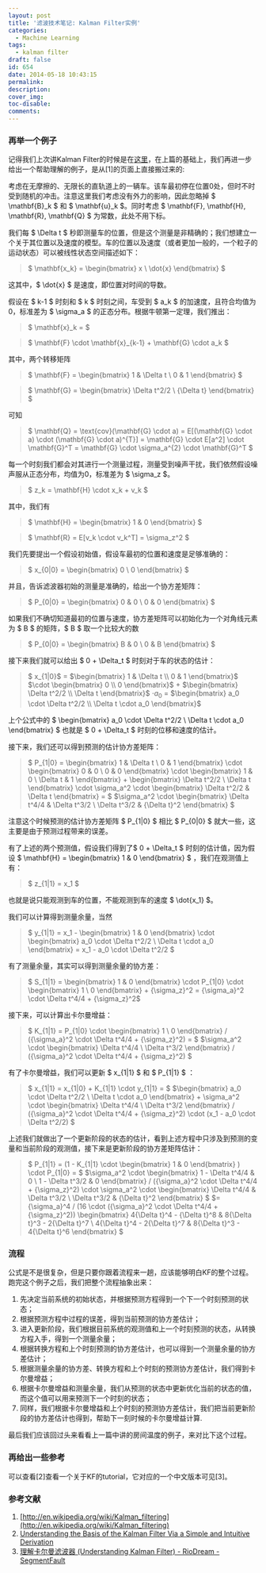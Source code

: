 ```yaml
---
layout: post
title: '滤波技术笔记: Kalman Filter实例'
categories:
  - Machine Learning
tags:
  - kalman filter
draft: false
id: 654
date: 2014-05-18 10:43:15
permalink:
description:
cover_img:
toc-disable:
comments:
---
```


### 再举一个例子

记得我们上次讲Kalman Filter的时候是在[这里](http://blog.longaspire.com/archives/266)，在上篇的基础上，我们再进一步给出一个帮助理解的例子，是从[1]的页面上直接搬过来的:

考虑在无摩擦的、无限长的直轨道上的一辆车。该车最初停在位置0处，但时不时受到随机的冲击。注意这里我们考虑没有外力的影响，因此忽略掉 $ \mathbf{B}_k $ 和  $ \mathbf{u}_k $。同时考虑 $ \mathbf{F}, \mathbf{H}, \mathbf{R}, \mathbf{Q}  $ 为常数，此处不用下标。

我们每 $ \Delta t $ 秒即测量车的位置，但是这个测量是非精确的；我们想建立一个关于其位置以及速度的模型。车的位置以及速度（或者更加一般的，一个粒子的运动状态）可以被线性状态空间描述如下：

> $ \mathbf{x_k} = \begin{bmatrix} x \\ \dot{x} \end{bmatrix} $

这其中，$ \dot{x} $ 是速度，即位置对时间的导数。

假设在 $ k-1 $ 时刻和 $ k $ 时刻之间，车受到 $ a_k $ 的加速度，且符合均值为0，标准差为 $ \sigma_a $ 的正态分布。根据牛顿第一定理，我们推出：

> $ \mathbf{x}_k = $

> $ \mathbf{F} \cdot \mathbf{x}_{k-1} + \mathbf{G} \cdot a_k $

其中，两个转移矩阵

> $ \mathbf{F} = \begin{bmatrix} 1 & \Delta t \\ 0 & 1 \end{bmatrix} $

> $ \mathbf{G} = \begin{bmatrix} \Delta t^2/2 \\ {\Delta t} \end{bmatrix} $

可知

> $ \mathbf{Q} = \text{cov}(\mathbf{G} \cdot a) = E[(\mathbf{G} \cdot a) \cdot (\mathbf{G} \cdot a)^{T}] = \mathbf{G} \cdot E[a^2] \cdot \mathbf{G}^T = \mathbf{G} \cdot \sigma_a^{2} \cdot \mathbf{G}^T $

每一个时刻我们都会对其进行一个测量过程，测量受到噪声干扰，我们依然假设噪声服从正态分布，均值为0，标准差为 $ \sigma_z $。

> $ z_k = \mathbf{H} \cdot x_k + v_k $

其中，我们有

> $ \mathbf{H} = \begin{bmatrix} 1 & 0 \end{bmatrix} $

> $ \mathbf{R} = E[v_k \cdot v_k^T] = \sigma_z^2 $

我们先要提出一个假设初始值，假设车最初的位置和速度是足够准确的：

> $ x_{0|0} = \begin{bmatrix} 0 \\ 0  \end{bmatrix} $

并且，告诉滤波器初始的测量是准确的，给出一个协方差矩阵：

> $ P_{0|0} = \begin{bmatrix} 0 & 0 \\ 0 & 0  \end{bmatrix} $

如果我们不确切知道最初的位置与速度，协方差矩阵可以初始化为一个对角线元素为 $ B $ 的矩阵，$ B $ 取一个比较大的数

> $ P_{0|0} = \begin{bmatrix} B & 0 \\ 0 & B  \end{bmatrix} $

接下来我们就可以给出 $ 0 + \Delta_t $ 时刻对于车的状态的估计：

> $ x_{1|0}$ = $\begin{bmatrix} 1 & \Delta t \\ 0 & 1 \end{bmatrix}$ $\cdot \begin{bmatrix} 0 \\ 0  \end{bmatrix}$ + $\begin{bmatrix} \Delta t^2/2 \\ \Delta t \end{bmatrix}$ $\cdot a_0$ = $\begin{bmatrix} a_0 \cdot \Delta t^2/2 \\ \Delta t \cdot a_0 \end{bmatrix}$

上个公式中的 $ \begin{bmatrix} a_0 \cdot \Delta t^2/2 \\ \Delta t \cdot a_0 \end{bmatrix} $ 也就是 $ 0 + \Delta_t $ 时刻的位移和速度的估计。

接下来，我们还可以得到预测的估计协方差矩阵：

> $ P_{1|0} = \begin{bmatrix} 1 & \Delta t \\ 0 & 1 \end{bmatrix} \cdot \begin{bmatrix} 0 & 0 \\ 0 & 0  \end{bmatrix} \cdot \begin{bmatrix} 1 & 0 \\ \Delta t & 1 \end{bmatrix} + \begin{bmatrix} \Delta t^2/2 \\ \Delta t \end{bmatrix} \cdot \sigma_a^2 \cdot \begin{bmatrix} \Delta t^2/2 & \Delta t \end{bmatrix} = $ $\sigma_a^2 \cdot \begin{bmatrix} \Delta t^4/4 & \Delta t^3/2 \\ \Delta t^3/2 & {\Delta t}^2 \end{bmatrix} $

注意这个时候预测的估计协方差矩阵 $ P_{1|0} $ 相比 $ P_{0|0} $ 就大一些，这主要是由于预测过程带来的误差。

有了上述的两个预测值，假设我们得到了$ 0 + \Delta_t $ 时刻的估计值，因为假设 $ \mathbf{H} = \begin{bmatrix} 1 & 0 \end{bmatrix} $ ，我们在观测值上有：

> $ z_{1|1} = x_1 $

也就是说只能观测到车的位置，不能观测到车的速度 $ \dot{x_1} $。

我们可以计算得到测量余量，当然

> $ y_{1|1} = x_1  - \begin{bmatrix} 1 & 0 \end{bmatrix} \cdot \begin{bmatrix} a_0 \cdot \Delta t^2/2 \\ \Delta t \cdot a_0 \end{bmatrix} = x_1 - a_0 \cdot \Delta t^2/2 $

有了测量余量，其实可以得到测量余量的协方差：

> $ S_{1|1} = \begin{bmatrix} 1 & 0 \end{bmatrix} \cdot P_{1|0} \cdot \begin{bmatrix} 1 \\ 0 \end{bmatrix} + {\sigma_z}^2 = {\sigma_a}^2 \cdot \Delta t^4/4 + {\sigma_z}^2$

接下来，可以计算出卡尔曼增益：

> $ K_{1|1} = P_{1|0} \cdot \begin{bmatrix} 1 \\ 0 \end{bmatrix} / ({\sigma_a}^2 \cdot \Delta t^4/4 + {\sigma_z}^2) = $
$\sigma_a^2 \cdot \begin{bmatrix} \Delta t^4/4 \\ \Delta t^3/2 \end{bmatrix} / ({\sigma_a}^2 \cdot \Delta t^4/4 + {\sigma_z}^2) $

有了卡尔曼增益，我们可以更新 $ x_{1|1} $ 和 $ P_{1|1} $ ：

> $ x_{1|1} = x_{1|0} + K_{1|1} \cdot y_{1|1} = $ $\begin{bmatrix} a_0 \cdot \Delta t^2/2 \\ \Delta t \cdot a_0 \end{bmatrix} + \sigma_a^2 \cdot \begin{bmatrix} \Delta t^4/4 \\ \Delta t^3/2 \end{bmatrix} / ({\sigma_a}^2 \cdot \Delta t^4/4 + {\sigma_z}^2) \cdot (x_1 - a_0 \cdot \Delta t^2/2) $

上述我们就做出了一个更新阶段的状态的估计，看到上述方程中只涉及到预测的变量和当前阶段的观测值，接下来是更新阶段的协方差矩阵估计：

> $ P_{1|1} = (1 - K_{1|1} \cdot \begin{bmatrix} 1 & 0 \end{bmatrix} ) \cdot P_{1|0} = $
$\sigma_a^2 \cdot \begin{bmatrix} 1 - \Delta t^4/4 & 0 \\ 1 - \Delta t^3/2  & 0 \end{bmatrix} / ({\sigma_a}^2 \cdot \Delta t^4/4 + {\sigma_z}^2) \cdot \sigma_a^2 \cdot \begin{bmatrix} \Delta t^4/4 & \Delta t^3/2 \\ \Delta t^3/2 & {\Delta t}^2 \end{bmatrix} $ $= {\sigma_a}^4 / (16 \cdot ({\sigma_a}^2 \cdot \Delta t^4/4 + {\sigma_z}^2)) \begin{bmatrix} 4{\Delta t}^4 - {\Delta t}^8 & 8{\Delta t}^3 - 2{\Delta t}^7 \\ 4{\Delta t}^4 - 2{\Delta t}^7 & 8{\Delta t}^3 - 4{\Delta t}^6 \end{bmatrix} $


### 流程

公式是不是很复杂，但是只要你跟着流程来一趟，应该能够明白KF的整个过程。跑完这个例子之后，我们把整个流程抽象出来：

1.  先决定当前系统的初始状态，并根据预测方程得到一个下一个时刻预测的状态；
2.  根据预测方程中过程的误差，得到当前预测的协方差估计；
3.  进入更新阶段，我们根据目前系统的观测值和上一个时刻预测的状态，从转换方程入手，得到一个测量余量；
4.  根据转换方程和上个时刻预测的协方差估计，也可以得到一个测量余量的协方差估计；
5.  根据测量余量的协方差、转换方程和上个时刻的预测协方差估计，我们得到卡尔曼增益；
6.  根据卡尔曼增益和测量余量，我们从预测的状态中更新优化当前的状态的值，而这个值可以用来预测下一个时刻的状态；
7.  同样，我们根据卡尔曼增益和上个时刻的预测协方差估计，我们把当前更新阶段的协方差估计也得到，帮助下一刻时候的卡尔曼增益计算.

最后我们应该回过头来看看上一篇中讲的房间温度的例子，来对比下这个过程。

### 再给出一些参考

可以查看[2]查看一个关于KF的tutorial，它对应的一个中文版本可见[3]。

### 参考文献

1.  [http://en.wikipedia.org/wiki/Kalman_filtering](http://en.wikipedia.org/wiki/Kalman_filtering)
2.  [Understanding the Basis of the Kalman Filter Via a Simple and Intuitive Derivation](http://www.cl.cam.ac.uk/~rmf25/papers/Understanding%20the%20Basis%20of%20the%20Kalman%20Filter.pdf)
3.  [理解卡尔曼滤波器 (Understanding Kalman Filter) - RioDream - SegmentFault](https://segmentfault.com/a/1190000000514987)